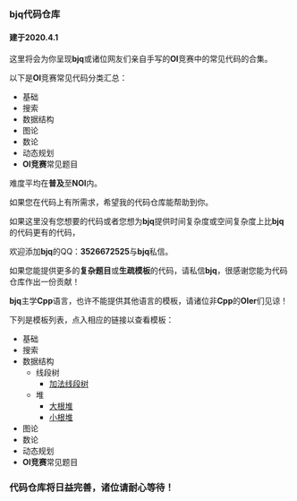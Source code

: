 ### bjq代码仓库
#### 建于2020.4.1

这里将会为你呈现**bjq**或诸位网友们亲自手写的**OI**竞赛中的常见代码的合集。

以下是**OI**竞赛常见代码分类汇总：
+ 基础
+ 搜索
+ 数据结构
+ 图论
+ 数论
+ 动态规划
+ **OI竞赛**常见题目

难度平均在**普及**至**NOI**内。

如果您在代码上有所需求，希望我的代码仓库能帮助到你。

如果这里没有您想要的代码或者您想为**bjq**提供时间复杂度或空间复杂度上比**bjq**的代码更有的代码，

欢迎添加**bjq**的QQ：**3526672525**与**bjq**私信。

如果您能提供更多的**复杂题目**或**生疏模板**的代码，请私信**bjq**，很感谢您能为代码仓库作出一份贡献！

**bjq**主学**Cpp**语言，也许不能提供其他语言的模板，请诸位非**Cpp**的**OIer**们见谅！

下列是模板列表，点入相应的链接以查看模板：

+ 基础
+ 搜索
+ 数据结构
    - 线段树
        * [加法线段树](https://github.com/bjq2007/CppCodes/blob/master/数据结构/线段树/加法线段树.cpp)
    - 堆
        * [大根堆](https://github.com/bjq2007/CppCodes/blob/master/数据结构/堆/大根堆.cpp)
        * [小根堆](https://github.com/bjq2007/CppCodes/blob/master/数据结构/堆/小根堆.cpp)
+ 图论
+ 数论
+ 动态规划
+ **OI竞赛**常见题目

### 代码仓库将日益完善，诸位请耐心等待！
